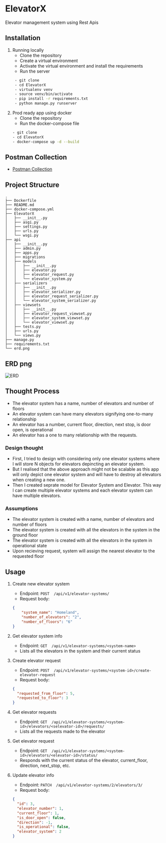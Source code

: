 # ElevatorX
Elevator management system using Rest Apis

## Installation
1. Running locally
    - Clone the repository
    - Create a virtual environment
    - Activate the virtual environment and install the requirements
    - Run the server
   ```bash
    - git clone
    - cd ElevatorX
    - virtualenv venv
    - source venv/bin/activate
    - pip install -r requirements.txt
    - python manage.py runserver
    ```
2. Prod ready app using docker
    - Clone the repository
    - Run the docker-compose file
    ```bash
    - git clone
    - cd ElevatorX
    - docker-compose up -d --build
    ```
   
## Postman Collection
- [Postman Collection](https://api.postman.com/collections/17813279-9e4ed033-9914-4d74-998a-e9b6168df077?access_key=PMAT-01H1E4204J1AQQP8KFJ04VMQV0)

## Project Structure
```
.
├── Dockerfile
├── README.md
├── docker-compose.yml
├── ElevatorX
│   ├── __init__.py
│   ├── asgi.py
│   ├── settings.py
│   ├── urls.py
│   └── wsgi.py
├── api
│   ├── __init__.py
│   ├── admin.py
│   ├── apps.py
│   ├── migrations
│   ├── models
│   │   ├── __init__.py
│   │   ├── elevator.py
│   │   ├── elevator_request.py
│   │   └── elevator_system.py
│   ├── serializers
│   │   ├── __init__.py
│   │   ├── elevator_serializer.py
│   │   ├── elevator_request_serializer.py
│   │   └── elevator_system_serializer.py
│   ├── viewsets
│   │   ├── __init__.py
│   │   ├── elevator_request_viewset.py
│   │   ├── elevator_system_viewset.py
│   │   └── elevator_viewset.py
│   ├── tests.py
│   ├── urls.py
│   └── views.py
├── manage.py
├── requirements.txt
└── erd.png
```
   
## ERD png
![ERD](erd.png)

## Thought Process
- The elevator system has a name, number of elevators and number of floors
- An elevator system can have many elevators signifying one-to-many relationship
- An elevator has a number, current floor, direction, next stop, is door open, is operational
- An elevator has a one to many relationship with the requests. 

### Design thought
  - First, I tried to design with considering only one elevator systems where I will store N objects for elevators depincting an elevator system.
  - But I realised that the above approach might not be scalable as this app will only depict one elevator system and will have to destroy all elevators when creating a new one. 
  - Then I created seprate model for Elevator System and Elevator. This way I can create multiple elevator systems and each elevator system can have multiple elevators.

### Assumptions
- The elevator system is created with a name, number of elevators and number of floors
- The elevator system is created with all the elevators in the system in the ground floor
- The elevator system is created with all the elevators in the system in operational state
- Upon recieving request, system will assign the nearest elevator to the requested floor
   
## Usage

1. Create new elevator system
    - Endpoint: ```POST  /api/v1/elevator-systems/```
    - Request body:
    ```json
    {
        "system_name": "Homeland",
        "number_of_elevators": "2",
        "number_of_floors": "6"
    }
    ```

2. Get elevator system info
    - Endpoint: ```GET  /api/v1/elevator-systems/<system-name>```
    - Lists all the elevators in the system and their current status
    
3. Create elevator request
    - Endpoint: ```POST  /api/v1/elevator-systems/<system-id>/create-elevator-request```
    - Request body:
    ```json
    {
      "requested_from_floor": 5,
      "requested_to_floor": 3
    }
    ```
   
4. Get elevator requests
    - Endpoint: ```GET  /api/v1/elevator-systems/<system-id>/elevators/<selevator-id>/requests/```
    - Lists all the requests made to the elevator

5. Get elevator request
    - Endpoint: ```GET  /api/v1/elevator-systems/<system-id>/elevators/<elevator-id>/status/```
    - Responds with the current status of the elevator, current_floor, direction, next_stop, etc.

6. Update elevator info
    - Endpoint: ```PATCH  /api/v1/elevator-systems/2/elevators/3/```
    - Request body:
    ```json
    {
      "id": 3,
      "elevator_number": 1,
      "current_floor": 1,
      "is_door_open": false,
      "direction": -1,
      "is_operational": false,
      "elevator_system": 2
    }
    ```